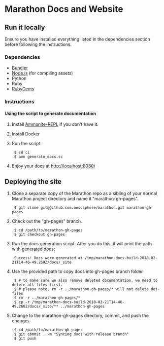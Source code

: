 # Marathon Docs and Website

## Run it locally

Ensure you have installed everything listed in the dependencies section before
following the instructions.

### Dependencies

* [Bundler](http://bundler.io/)
* [Node.js](http://nodejs.org/) (for compiling assets)
* Python
* Ruby
* [RubyGems](https://rubygems.org/)

### Instructions

#### Using the script to generate documentation

1. Install [Ammonite-REPL](http://ammonite.io/#Ammonite-REPL) if you don't have it.

2. Install Docker

3. Run the script:

        $ cd ci
        $ amm generate_docs.sc

4. Enjoy your docs at
   [http://localhost:8080/](http://localhost:8080/)

## Deploying the site

1. Clone a separate copy of the Marathon repo as a sibling of your normal
   Marathon project directory and name it "marathon-gh-pages".

        $ git clone git@github.com:mesosphere/marathon.git marathon-gh-pages

2. Check out the "gh-pages" branch.

        $ cd /path/to/marathon-gh-pages
        $ git checkout gh-pages

3. Run the docs generation script. After you do this, it will print the path with generated docs:

        Success! Docs were generated at /tmp/marathon-docs-build-2018-02-21T14-46-49.260Z/docs/_site
        
4. Use the provided path to copy docs into gh-pages branch folder

        $ # to make sure we also remove deleted documentation, we need to delete all files first.
        $ # please note, rm -r ../marathon-gh-pages/* will not delete dot-files
        $ rm -r ../marathon-gh-pages/*
        $ cp -r /tmp/marathon-docs-build-2018-02-21T14-46-49.260Z/docs/_site/** ../marathon-gh-pages

4. Change to the marathon-gh-pages directory, commit, and push the changes

        $ cd /path/to/marathon-gh-pages
        $ git commit . -m "Syncing docs with release branch"
        $ git push
